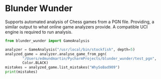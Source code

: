 # Blunder Wunder

Supports automated analysis of Chess games from a PGN file. Providing, a similar output to
what online game analyzers provide. A compatible UCI engine is required to run analysis.

```python 3
from blunder_wunder import GameAnalysis

analyzer = GameAnalysis("/usr/local/bin/stockfish", depth=5)
analyzed_game = analyzer.analyse_game_from_pgn(
        "/Users/edmundmartin/PycharmProjects/blunder_wunder/test_pgn",
        Color.BLACK) 
mistakes = analyzed_game.list_mistakes("WhySoBad909")
print(mistakes)
```
